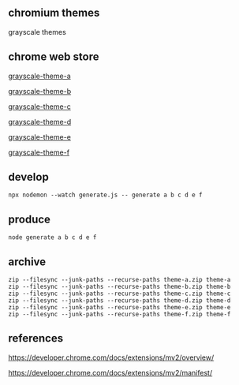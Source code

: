 
## chromium themes

grayscale themes

## chrome web store

[grayscale-theme-a](https://chrome.google.com/webstore/detail/meoofmdfjbnfmaahcobjgblhndicnkkc)

[grayscale-theme-b](https://chrome.google.com/webstore/detail/hhogopapidbkidbecnokjchibokgcehh)

[grayscale-theme-c](https://chrome.google.com/webstore/detail/klmacoccldkhbcdmkenjjlhagakfoknc)

[grayscale-theme-d](https://chrome.google.com/webstore/detail/gegofpbdcjlnpkpalkpjelbabkdhhcab)

[grayscale-theme-e](https://chrome.google.com/webstore/detail/aoemklilpaniidbikgkpeojbebecmfcj)

[grayscale-theme-f](https://chrome.google.com/webstore/detail/glhikdnhmkbjgicehiodllcdidjiggcf)

## develop

```shell
npx nodemon --watch generate.js -- generate a b c d e f
```

## produce

```shell
node generate a b c d e f
```

## archive

```shell
zip --filesync --junk-paths --recurse-paths theme-a.zip theme-a
zip --filesync --junk-paths --recurse-paths theme-b.zip theme-b
zip --filesync --junk-paths --recurse-paths theme-c.zip theme-c
zip --filesync --junk-paths --recurse-paths theme-d.zip theme-d
zip --filesync --junk-paths --recurse-paths theme-e.zip theme-e
zip --filesync --junk-paths --recurse-paths theme-f.zip theme-f
```

## references

https://developer.chrome.com/docs/extensions/mv2/overview/

https://developer.chrome.com/docs/extensions/mv2/manifest/
